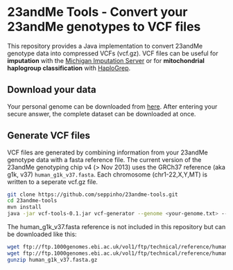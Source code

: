 # 23andMe Tools - Convert your 23andMe genotypes to VCF files

This repository provides a Java implementation to convert 23andMe genotype data into compressed VCFs (vcf.gz). VCF files can be useful for **imputation** with the [Michigan Imputation Server](https://imputationserver.sph.umich.edu) or for **mitochondrial haplogroup classification** with [HaploGrep](http://haplogrep.uibk.ac.at).

## Download your data
Your personal genome can be downloaded from [here](https://www.23andme.com/you/download). After entering your secure answer, the complete dataset can be downloaded at once.

## Generate VCF files
VCF files are generated by combining information from your 23andMe genotype data with a fasta reference file. The current version of the 23andMe genotyping chip v4 (> Nov 2013) uses the GRCh37 reference (aka g1k, v37) ```human_g1k_v37.fasta```. Each chromosome (chr1-22,X,Y,MT) is written to a seperate vcf.gz file.

```bash
git clone https://github.com/seppinho/23andme-tools.git
cd 23andme-tools
mvn install
java -jar vcf-tools-0.1.jar vcf-generator --genome <your-genome.txt> --ref <human_g1k_v37.fasta> --chromosomes <set of chromosomes> --out <vcf-destination-folder>

```
The human_g1k_v37.fasta reference is not included in this repository but can be downloaded like this:

```bash
wget ftp://ftp.1000genomes.ebi.ac.uk/vol1/ftp/technical/reference/human_g1k_v37.fasta.gz
wget ftp://ftp.1000genomes.ebi.ac.uk/vol1/ftp/technical/reference/human_g1k_v37.fasta.fai
gunzip human_g1k_v37.fasta.gz
```
